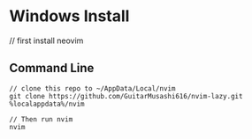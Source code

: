 # Windows Install

// first install neovim

## Command Line
```
// clone this repo to ~/AppData/Local/nvim
git clone https://github.com/GuitarMusashi616/nvim-lazy.git %localappdata%/nvim

// Then run nvim
nvim
```